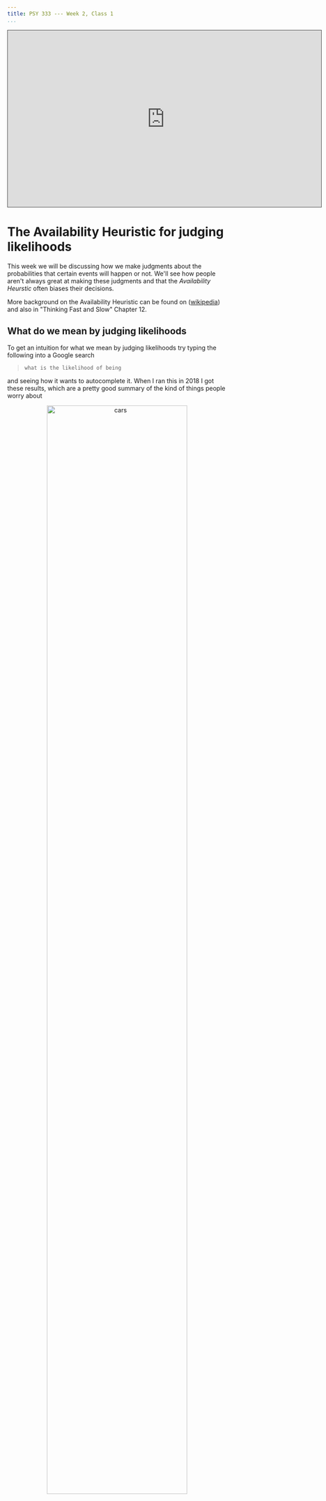 ```yaml
---
title: PSY 333 --- Week 2, Class 1
...
```


<iframe src="https://arizona.hosted.panopto.com/Panopto/Pages/Embed.aspx?id=21b7b0b7-ad19-4bdc-9aed-ac21011a3597&autoplay=false&offerviewer=true&showtitle=true&showbrand=false&start=0&interactivity=all" height="405" width="720" style="border: 1px solid #464646;" allowfullscreen allow="autoplay"></iframe>

# The Availability Heuristic for judging likelihoods

This week we will be discussing how we make judgments about the probabilities that certain events will happen or not.  We'll see how people aren't always great at making these judgments and that the _Availability Heurstic_ often biases their decisions.

More background on the Availability Heuristic can be found on ([wikipedia](https://en.wikipedia.org/wiki/Availability_heuristic)) and also in "Thinking Fast and Slow" Chapter 12.

## What do we mean by judging likelihoods

To get an intuition for what we mean by judging likelihoods try typing the following into a Google search

> `what is the likelihood of being `

and seeing how it wants to autocomplete it.  When I ran this in 2018 I got these results, which are a pretty good summary of the kind of things people worry about

<div style="text-align:center">
<img src="Week_02a_google1.png"
     alt="cars"
     width=80%
      />
</div>

In 2020 people are way less worried about shark attacks and now more worried about being "struck by lightning," although worrying about being "asymptomatic" for coronavirus is probably the thing you should _actually_ be worrying about especially if you are young and healthy (wear a mask!).

<div style="text-align:center">
<img src="Week_02a_google2.png"
     alt="cars"
     width=80%
      />
</div>

Finally, if you're wondering why people are asking about the likelihood of being born feel free to following this [link](https://www.huffpost.com/entry/probability-being-born_b_877853#:~:text=In%20a%20recent%20talk%20at,%2C%22%20I%20thought%20to%20myself.) turns out your chances of being born were about 1 in 400 trillion!

## Why does judging likelihoods matter?

Our ability to judge likelihoods is important because it informs our decision making.

For example, if I need to travel to San Diego I want to take the safest form of travel.  Should I fly or drive?  How likely I think I am to be in a plane crash vs a car crash is important information.

Once I get to San Diego, I might want to think about the likelihood of being eaten by a shark before I take a swim in the ocean.

## An experiment to investigate how we judge likelihoods?

In the survey at the start of the class I asked you this question (which is based on a similar question from Kahneman and Tversky)

> _In the English language, does the letter L appear more often as the first or third letter of a word?_

You can think of this as a question about judging likelihoods.

> _If I take a word at random from the dictionary, is it more likely to have the letter "L" at the first or third position?_

In reality there are more words with L in the third position (e.g. illness, baldrick) than there are with L in the first position (e.g. likelihood!)

<figure>
<div style="text-align:center">
<img src="Week_02a_pie1_true.png"
     alt="cars"
     width=80%
      />
</div>
<figcaption>
The number of words in the English language with L as the first (red) or third (blue) letter
</figcaption>
</figure>

But this is not what people say when you ask them. Instead a majority say that there are more words with L as the first letter even though L appears 3rd in almost 3 times as many words.  These are responses from the survey you took ...
<figure>
<div style="text-align:center">
<img src="Week_02a_pie2_survey.png"
     alt="cars"
     width=80%
      />
</div>
<figcaption>
People's judgment about the number of words in the Enlish language with L as the first (red) or third (blue) letter
</figcaption>
</figure>

### How did you make that judgment?

One way in which you may have judged whether there are more words starting with L or with L as the third letter would be to try to think of examples of both kind of word.  So,

  * First, you think of words with L as the first letter
  * Second, you think of words with L as the third letter
  * Finally you compare the number of words you can come for both categories to judge which is more likely

_Can you see how this strategy might be subject to bias?_

Unless you are a Champion Scrabble player, it is much easier to think of words starting with L than to think of words with L as the third letter.  So any strategy that relies on coming up with _examples_ of the two types of words is bound to be biased.

<figure>
<div style="text-align:center">
<img src="Week_02a_scrabble.png"
     alt="Scrabble"
     width=80%
      />
</div>
<figcaption>
Scabble Champion [Nigel Richards](https://en.wikipedia.org/wiki/Nigel_Richards_(Scrabble_player)) would surely answer the "L question" correctly!
</figcaption>
</figure>

The L question is an example of the [**Availability Heuristic**](https://en.wikipedia.org/wiki/Availability_heuristic).

## What is a heuristic?

A lot of Judgment and Decision Making research focusses on _heuristics_.  But what exactly is a heuristic?

A [heuristic](https://en.wikipedia.org/wiki/Heuristics_in_judgment_and_decision-making) is a simple process that humans (and other animals, and even machines) use to quickly form judgments and make decisions in complex situations.  Heuristics are not necessarily the _correct_ or _optimal_ thing to do, but they are easy and often work fairly well in practice.

When we use heuristics we are replacing a hard problem that we cannot solve for an easy problem that we can.  Our hope is that the easy problem shares enough features with the hard problem to provide some insight and lead us to a good solution, but this is not always the case.

An example of a heuristic is the strategy we described above for judging the prevalence of different kinds of L words.

The full problem is hard and to answer it you need a dictionary and to be able to count all words with L first or third.

The _heuristic_ of simply trying to come up with examples of L-first and L-third words is much easier.  If we could come up with both types of words equally well, this strategy would actually be pretty good.  But it fails us because it's much easier to come up with L-first words.

As we go through this class we will see a number of examples of heuristics.  The first, and the focus for this week, is the Availability Heuristic.

## The Availability Heurstic

The availability heuristic is at play when we judge likelihoods according to how easy it is to think of examples, that is how "available" examples are in our minds.

If I am using the availability heuristic then I think things are more likely when I can easily imagine examples of them and less likely when examples are hard to come up with.

### Fear of flying - the classic example of the Availability Heuristic

It is all too easy to imagine planes crashing. This is because every commercial plane crash is major international news and there are all sorts of movies where bad things happen to and/or on planes
<figure>
<div style="text-align:center">
<img src="Week_02a_snakes.gif"
     alt="flying"
     width=80%
      />
</div>
</figure>

On the other hand, safe landings are almost never reported [unless the plane nearly crashed](https://www.bbc.com/news/av/uk-england-london-51438230/storm-ciara-plane-struggles-to-land-in-strong-winds-at-heathrow-airport)



In reality plane accidents (on commercial airlines) killed 0 people in the entire world in 2017! That's despite their being over _100,000 flights per day_, a truly incredible feat of engineering and organization.


Fear of flying is definitely an irrational fear (especially compared to how most people feel about driving).  Google's autocomplete sums this up when we enter

> `plane`

It suggests plane crash as the third and fifth items (note the local tailoring re: plane crash on Mt Lemmon)

<figure>
<div style="text-align:center">
<img src="Week_02a_plane.png"
     alt="flying"
     width=80%
      />
</div>
</figure>


### Other examples of the Availability Heuristic


#### Stroke or Accident?
In the survey I asked you some classic questions to probe the Availability Heuristic.

> _Which of these is the more likely cause of death in the United States: Stroke or an accident?_

In reality strokes cause twice as many deaths, but accidents are much easier to imagine and so most people say accidents
<figure>
<div style="text-align:center">
<img src="Week_02a_stroke.png"
     alt="stroke"
     width=80%
      />
</div>
</figure>
Of course in the age group of typical college students, accidents or ([unintentional injuries](https://www.cdc.gov/injury/wisqars/pdf/leading_causes_of_death_by_age_group_2017-508.pdf)) _are_ more likely to kill you than a stroke!


#### Tornadoes vs Asthma

In the survey I also asked your

> _Which is a more likely cause of death in the United States – being killed by a tornado or being killed by asthma?_


In reality, asthma kills about 20 times more people, but in the original studies more people said tornadoes. This is explained by the Availability Heuristic because tornadoes are easier to imagine than death by asthma attack.

However, in Arizona (where tornadoes are rare) people don't make this mistake and most people list asthma as more deadly

<figure>
<div style="text-align:center">
<img src="Week_02a_asthma.png"
     alt="asthma"
     width=80%
      />
</div>
</figure>





#### Who does the dishes?

If you have ever lived in a group house you will have faced this one.  Who does most of the housework like the dishes?

<figure>
<div style="text-align:center">
<img src="Week_02a_dishes.png"
     alt="dishes"
     width=80%
      />
</div>
</figure>

[Ross and Sicoly](http://web.mit.edu/curhan/www/docs/Articles/biases/37_J_Personality_Social_Psychology_322_(Ross).pdf) asked married couples about how much they contributed to the household.  In particular, they asked about:

 * Positive things like: making breakfast, doing dishes, caring for children
 * Negative things like: causing fights, making a mess, irritating spouse

If people are unbiased, the total contribution from both partners should be 100% (assuming the kids aren't doing chores).

In practice the total contribution summed to _more_ than 100%.  People were overestimating their own contribution.  This was even true for negative things like causing fights (which suggests it's not just about wanting to look good).

What's behind this?

Why the Avaiability Heurstic, of course! It's much easier for me to recall what I have done around the house.  It's much harder for me to recall what my spouse has done because often I won't have seen them doing the chores.

#### Finally, an example of the Availability Heurstic about Availability Heuristics

This one is a bit meta, but which  phobia do you think is more prevalent: the fear of flying or the fear of driving?

Fear of flying is much better known and it's easy to imagine cases where people are afraid to fly (indeed such people are often depicted in movies).  So by the Availability Heurstic, most people think the fear of flying is more prevalent.

However, in reality _more_ people are afraid of driving (about 8% of the general population) than of flying (about 6.5% of the general population)!

This is in part driven by the much higher change of being in a car crash than a plane crash, because upto 25% of people involved in serious car accidents are afraid to drive (Why? Because of the Availability Heuristic; it's easy to imagine being in a car crash when you've actually been in one).

This meta-availability heuristic has real-world implications in that there's much more research on the fear of flying than there is into the fear of driving

In 2019, the number of papers with "Fear of flying"

  * 135 results on PubMed
  * 12,300 Results on Google Scholar

Number of papers with “Fear of driving”

  * 0 results on PubMed
  * 2540 results on Google Scholar
